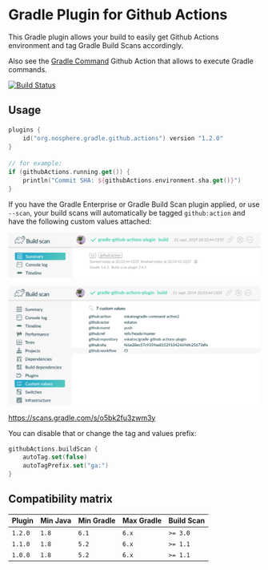 # Gradle Plugin for Github Actions

This Gradle plugin allows your build to easily get Github Actions environment and tag Gradle Build Scans accordingly.

Also see the [Gradle Command](https://github.com/marketplace/actions/gradle-command) Github Action that allows to execute Gradle commands.

[![Build Status](https://github.com/eskatos/gradle-github-actions-plugin/workflows/CI/badge.svg)](https://github.com/eskatos/gradle-github-actions-plugin/actions)

## Usage

```kotlin
plugins {
    id("org.nosphere.gradle.github.actions") version "1.2.0"
}

// for example:
if (githubActions.running.get()) {
    println("Commit SHA: ${githubActions.environment.sha.get()}")
}
```

If you have the Gradle Enterprise or Gradle Build Scan plugin applied, or use `--scan`, your build scans will automatically be tagged `github:action` and have the following custom values attached:

![tag](src/docs/images/build-scan-tag.png "Build Scan tag")

![tag](src/docs/images/build-scan-values.png "Build Scan tag")

https://scans.gradle.com/s/o5bk2fu3zwm3y

You can disable that or change the tag and values prefix:

```kotlin
githubActions.buildScan {
    autoTag.set(false)
    autoTagPrefix.set("ga:")
}
```

## Compatibility matrix

| Plugin | Min Java | Min Gradle | Max Gradle | Build Scan
| --- | --- | --- | --- | ---
| `1.2.0` | `1.8` | `6.1` | `6.x` | `>= 3.0`
| `1.1.0` | `1.8` | `5.2` | `6.x` | `>= 1.1`
| `1.0.0` | `1.8` | `5.2` | `6.x` | `>= 1.1`
